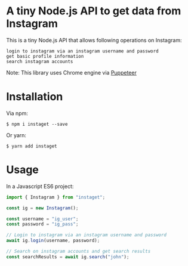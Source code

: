 # A tiny Node.js API to get data from Instagram

This is a tiny Node.js API that allows following operations on Instagram:

```
login to instagram via an instagram username and password
get basic profile information
search instagram accounts
```

Note: This library uses Chrome engine via [Puppeteer](https://github.com/puppeteer/puppeteer)

# Installation

Via npm:

```
$ npm i instaget --save
```

Or yarn:

```
$ yarn add instaget
```

# Usage

In a Javascript ES6 project:

```js
import { Instagram } from "instaget";

const ig = new Instagram();

const username = "ig_user";
const password = "ig_pass";

// Login to instagram via an instagram username and password
await ig.login(username, password);

// Search on instagram accounts and get search results
const searchResults = await ig.search("john");
```
